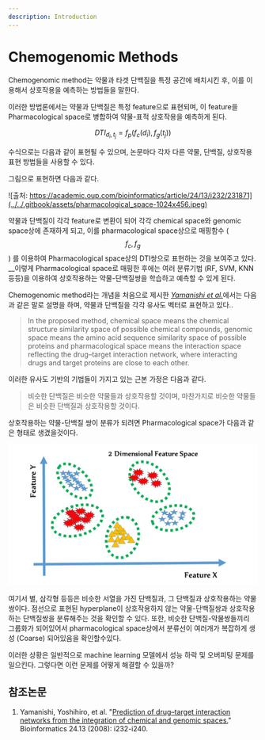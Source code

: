 ```yaml
---
description: Introduction
---
```


# Chemogenomic Methods

Chemogenomic method는 약물과 타겟 단백질을 특정 공간에 배치시킨 후, 이를 이용해서 상호작용을 예측하는 방법들을 말한다.

이러한 방법론에서는 약물과 단백질은 특정 feature으로 표현되며, 이 feature을 Pharmacological space로 병합하여 약물-표적 상호작용을 예측하게 된다.

$$
DTI_{d_i,t_j}=f_p\big(f_c(d_i),f_g(t_j)\big)
$$

수식으로는 다음과 같이 표현될 수 있으며, 논문마다 각자 다른 약물, 단백질, 상호작용 표현 방법들을 사용할 수 있다.

그림으로 표현하면 다음과 같다.

![&#xCD9C;&#xCC98;: https://academic.oup.com/bioinformatics/article/24/13/i232/231871](../../.gitbook/assets/pharmacological_space-1024x456.jpeg)

약물과 단백질이 각각 feature로 변환이 되어 각각 chemical space와 genomic space상에 존재하게 되고, 이를 pharmacological space상으로 매핑함수 \( $$f_c, f_g$$\) 를 이용하여 Pharmacological space상의 DTI쌍으로 표현하는 것을 보여주고 있다. __이렇게 Pharmacological space로 매핑한 후에는 여러 분류기법 \(RF, SVM, KNN 등등\)을 이용하여 상호작용하는 약물-단백질쌍을 학습하고 예측할 수 있게 된다.

Chemogenomic method라는 개념을 처음으로 제시한 [_Yamanishi et al._](https://academic.oup.com/bioinformatics/article/24/13/i232/231871)에서는 다음과 같은 말로 설명을 하며, 약물과 단백질을 각각 유사도 벡터로 표현하고 있다..

> In the proposed method, chemical space means the chemical structure similarity space of possible chemical compounds, genomic space means the amino acid sequence similarity space of possible proteins and pharmacological space means the interaction space reflecting the drug–target interaction network, where interacting drugs and target proteins are close to each other.

이러한 유사도 기반의 기법들이 가지고 있는 근본 가정은 다음과 같다.

> 비슷한 단백질은 비슷한 약물들과 상호작용할 것이며, 마찬가지로 비슷한 약물들은 비슷한 단백질과 상호작용할 것이다.

상호작용하는 약물-단백질 쌍이 분류가 되려면 Pharmacological space가 다음과 같은 형태로 생겼을것이다.

![&#xCD9C;&#xCC98;: https://www.petersincak.com/news/why-i-do-not-believe-in-error-backpropagation/ ](../../.gitbook/assets/four-reserach.jpg)

여기서 별, 삼각형 등등은 비슷한 서열을 가진 단백질과, 그 단백질과 상호작용하는 약물 쌍이다. 점선으로 표현된 hyperplane이 상호작용하지 않는 약물-단백질쌍과 상호작용하는 단백질쌍을 분류해주는 것을 확인할 수 있다. 또한, 비슷한 단백질-약물쌍들끼리 그룹화가 되어있어서 pharmacological space상에서 분류선이 여러개가 복잡하게 생성 \(Coarse\) 되어있음을 확인할수있다.

이러한 상황은 일반적으로 machine learning 모델에서 성능 하락 및 오버피팅 문제를 일으킨다. 그렇다면 이런 문제를 어떻게 해결할 수 있을까?

## 참조논문

1. Yamanishi, Yoshihiro, et al. "[Prediction of drug–target interaction networks from the integration of chemical and genomic spaces.](https://academic.oup.com/bioinformatics/article/24/13/i232/231871)" Bioinformatics 24.13 \(2008\): i232-i240.

